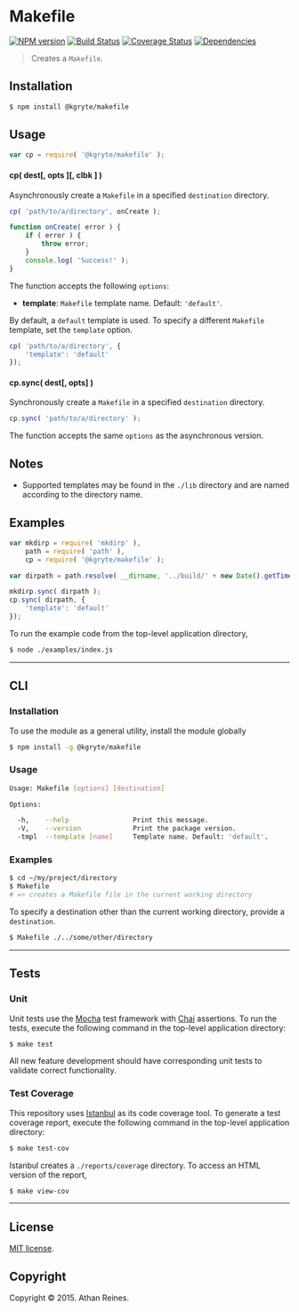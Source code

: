 Makefile
=========
[![NPM version][npm-image]][npm-url] [![Build Status][travis-image]][travis-url] [![Coverage Status][codecov-image]][codecov-url] [![Dependencies][dependencies-image]][dependencies-url]

> Creates a `Makefile`.


## Installation

``` bash
$ npm install @kgryte/makefile
```


## Usage

``` javascript
var cp = require( '@kgryte/makefile' );
```

#### cp( dest[, opts ][, clbk ] )

Asynchronously create a `Makefile` in a specified `destination` directory.

``` javascript
cp( 'path/to/a/directory', onCreate );

function onCreate( error ) {
	if ( error ) {
		throw error;
	}
	console.log( 'Success!' );
}
```

The function accepts the following `options`:
*	__template__: `Makefile` template name. Default: `'default'`.

By default, a `default` template is used. To specify a different `Makefile` template, set the `template` option.

``` javascript
cp( 'path/to/a/directory', {
	'template': 'default'
});
```



#### cp.sync( dest[, opts] )

Synchronously create a `Makefile` in a specified `destination` directory.

``` javascript
cp.sync( 'path/to/a/directory' );
```

The function accepts the same `options` as the asynchronous version.


## Notes

* 	Supported templates may be found in the `./lib` directory and are named according to the directory name.


## Examples

``` javascript
var mkdirp = require( 'mkdirp' ),
	path = require( 'path' ),
	cp = require( '@kgryte/makefile' );

var dirpath = path.resolve( __dirname, '../build/' + new Date().getTime() );

mkdirp.sync( dirpath );
cp.sync( dirpath, {
	'template': 'default'
});
```

To run the example code from the top-level application directory,

``` bash
$ node ./examples/index.js
```

---
## CLI


### Installation

To use the module as a general utility, install the module globally

``` bash
$ npm install -g @kgryte/makefile
```


### Usage

``` bash
Usage: Makefile [options] [destination]

Options:

  -h,    --help                Print this message.
  -V,    --version             Print the package version.
  -tmpl  --template [name]     Template name. Default: 'default'.
```


### Examples

``` bash
$ cd ~/my/project/directory
$ Makefile
# => creates a Makefile file in the current working directory
```

To specify a destination other than the current working directory, provide a `destination`.

``` bash
$ Makefile ./../some/other/directory
```



---
## Tests

### Unit

Unit tests use the [Mocha](http://mochajs.org/) test framework with [Chai](http://chaijs.com) assertions. To run the tests, execute the following command in the top-level application directory:

``` bash
$ make test
```

All new feature development should have corresponding unit tests to validate correct functionality.


### Test Coverage

This repository uses [Istanbul](https://github.com/gotwarlost/istanbul) as its code coverage tool. To generate a test coverage report, execute the following command in the top-level application directory:

``` bash
$ make test-cov
```

Istanbul creates a `./reports/coverage` directory. To access an HTML version of the report,

``` bash
$ make view-cov
```


---
## License

[MIT license](http://opensource.org/licenses/MIT).


## Copyright

Copyright &copy; 2015. Athan Reines.


[npm-image]: http://img.shields.io/npm/v/@kgryte/makefile.svg
[npm-url]: https://npmjs.org/package/@kgryte/makefile

[travis-image]: http://img.shields.io/travis/kgryte/makefile/master.svg
[travis-url]: https://travis-ci.org/kgryte/makefile

[codecov-image]: https://img.shields.io/codecov/c/github/kgryte/makefile/master.svg
[codecov-url]: https://codecov.io/github/kgryte/makefile?branch=master

[dependencies-image]: http://img.shields.io/david/kgryte/makefile.svg
[dependencies-url]: https://david-dm.org/kgryte/makefile

[dev-dependencies-image]: http://img.shields.io/david/dev/kgryte/makefile.svg
[dev-dependencies-url]: https://david-dm.org/dev/kgryte/makefile

[github-issues-image]: http://img.shields.io/github/issues/kgryte/makefile.svg
[github-issues-url]: https://github.com/kgryte/makefile/issues
